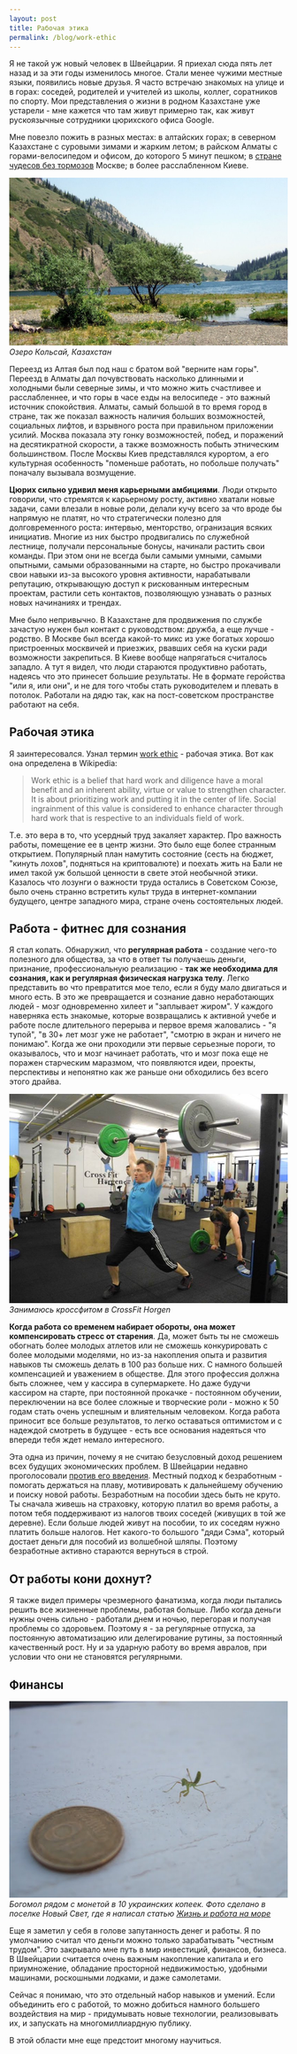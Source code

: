 ```yaml
---
layout: post
title: Рабочая этика
permalink: /blog/work-ethic
---
```

Я не такой уж новый человек в Швейцарии. Я приехал сюда пять лет назад и за эти годы изменилось многое. Стали менее чужими местные языки, появились новые друзья. Я часто встречаю знакомых на улице и в горах: соседей, родителей и учителей из школы, коллег, соратников по спорту. Мои представления о жизни в родном Казахстане уже устарели - мне кажется что там живут примерно так, как живут рускоязычные сотрудники цюрихского офиса Google.

Мне повезло пожить в разных местах: в алтайских горах; в северном Казахстане с суровыми зимами и жарким летом; в райском Алматы с горами-велосипедом и офисом, до которого 5 минут пешком; в [стране чудесов без тормозов](https://ru.wikipedia.org/wiki/%D0%A1%D1%82%D1%80%D0%B0%D0%BD%D0%B0_%D0%A7%D1%83%D0%B4%D0%B5%D1%81_%D0%B1%D0%B5%D0%B7_%D1%82%D0%BE%D1%80%D0%BC%D0%BE%D0%B7%D0%BE%D0%B2_%D0%B8_%D0%9A%D0%BE%D0%BD%D0%B5%D1%86_%D0%A1%D0%B2%D0%B5%D1%82%D0%B0) Москве; в более расслабленном Киеве.
<!--more-->

![Озеро Кольсай, Казахстан](/img/kolsai.jpg)
*Озеро Кольсай, Казахстан*

Переезд из Алтая был под наш с братом вой "верните нам горы". Переезд в Алматы дал почувствовать насколько длинными и холодными были северные зимы, и что можно жить счастливее и расслабленнее, и что горы в часе езды на велосипеде - это важный источник спокойствия. Алматы, самый большой в то время город в стране, так же показал важность наличия больших возможностей, социальных лифтов, и взрывного роста при правильном приложении усилий. Москва показала эту гонку возможностей, побед, и поражений на десятикратной скорости, а также возможность побыть этническим большинством. После Москвы Киев представлялся курортом, а его культурная особенность "поменьше работать, но побольше получать" поначалу вызывала возмущение.

**Цюрих сильно удивил меня карьерными амбициями**. Люди открыто говорили, что стремятся к карьерному росту, активно хватали новые задачи, сами влезали в новые роли, делали кучу всего за что вроде бы напрямую не платят, но что стратегически полезно для долговременного роста: интервью, менторство, огранизация всяких инициатив. Многие из них быстро продвигались по служебной лестнице, получали персональные бонусы, начинали растить свои команды. При этом они не всегда были самыми умными, самыми опытными, самыми образованными на старте, но быстро прокачивали свои навыки из-за высокого уровня активности, нарабатывали репутацию, открывающую доступ к рискованным интересным проектам, растили сеть контактов, позволяющую узнавать о разных новых начинаниях и трендах.

Мне было непривычно. В Казахстане для продвижения по службе зачастую нужен был контакт с руководством: дружба, а еще лучше - родство. В Москве был всегда какой-то микс из уже богатых хорошо пристроенных москвичей и приезжих, рвавших себя на куски ради возможности закрепиться. В Киеве вообще напрягаться считалось западло. А тут я видел, что люди стараются продуктивно работать, надеясь что это принесет большие результаты. Не в формате геройства "или я, или они", и не для того чтобы стать руководителем и плевать в потолок. Работали на дядю так, как на пост-советском пространстве работают на себя.

## Рабочая этика

Я заинтересовался. Узнал термин [work ethic](https://en.wikipedia.org/wiki/Work_ethic) - рабочая этика. Вот как она определена в Wikipedia:

> Work ethic is a belief that hard work and diligence have a moral benefit and an inherent ability, virtue or value to strengthen character. It is about prioritizing work and putting it in the center of life. Social ingrainment of this value is considered to enhance character through hard work that is respective to an individuals field of work.

Т.е. это вера в то, что усердный труд закаляет характер. Про важность работы, помещение ее в центр жизни. Это было еще более странным открытием. Популярный план намутить состояние (сесть на бюджет, "кинуть лохов", подняться на криптовалюте) и поехать жить на Бали не имел такой уж большой ценности в свете этой необычной этики. Казалось что лозунги о важности труда остались в Советском Союзе, было очень странно встретить культ труда в интернет-компании будущего, центре западного мира, стране очень состоятельных людей.

## Работа - фитнес для сознания

Я стал копать. Обнаружил, что **регулярная работа** - создание чего-то полезного для общества, за что в ответ ты получаешь деньги, признание, профессиональную реализацию - **так же необходима для сознания, как и регулярная физическая нагрузка телу**. Легко представить во что превратится мое тело, если я буду мало двигаться и много есть. В это же превращается и сознание давно неработающих людей - мозг одновременно хилеет и "заплывает жиром". У каждого наверняка есть знакомые, которые возвращались к активной учебе и работе после длительного перерыва и первое время жаловались - "я тупой", "в 30+ лет мозг уже не работает", "смотрю в экран и ничего не понимаю". Когда же они проходили эти первые серьезные пороги, то оказывалось, что и мозг начинает работать, что и мозг пока еще не поражен старческим маразмом, что появляются идеи, проекты, перспективы и непонятно как же раньше они обходились без всего этого драйва.

![Занимаюсь кроссфитом в CrossFit Horgen](/img/cleanandjerk.jpg)
*Занимаюсь кроссфитом в CrossFit Horgen*

**Когда работа со временем набирает обороты, она может компенсировать стресс от старения**. Да, может быть ты не сможешь обогнать более молодых атлетов или не сможешь конкурировать с более молодыми моделями, но из-за накопления опыта и развития навыков ты сможешь делать в 100 раз больше них. С намного большей компенсацией и уважением в обществе. Для этого профессия должна быть сложнее, чем у кассира в супермаркете. Но даже будучи кассиром на старте, при постоянной прокачке - постоянном обучении, переключении на все более сложные и творческие роли - можно к 50 годам стать очень успешным и влиятельным человеком. Когда работа приносит все больше результатов, то легко оставаться оптимистом и с надеждой смотреть в будущее - есть все основания надеяться что впереди тебя ждет немало интересного.

Эта одна из причин, почему я не считаю безусловный доход решением всех будущих экономических проблем. В Швейцарии недавно проголосовали [против его введения](http://www.bbc.com/news/world-europe-36454060). Местный подход к безработным - помогать держаться на плаву, мотивировать к дальнейшему обучению и поиску новой работы. Безработным на пособии здесь быть не круто. Ты сначала живешь на страховку, которую платил во время работы, а потом тебя поддерживают из налогов твоих соседей (живущих в той же деревне). Если больше людей живут на пособии, то их соседям нужно платить больше налогов. Нет какого-то большого "дяди Сэма", который достает деньги для пособий из волшебной шляпы. Поэтому безработные активно стараются вернуться в строй.

## От работы кони дохнут?

Я также видел примеры чрезмерного фанатизма, когда люди пытались решить все жизненные проблемы, работая больше. Либо когда деньги нужны очень сильно - работали днем и ночью, перегорая и получая проблемы со здоровьем. Поэтому я - за регулярные отпуска, за постоянную автоматизацию или делегирование рутины, за постоянный качественный рост. Ну и за ударную работу во время авралов, при условии что они не становятся регулярными.

## Финансы

![Богомол рядом с монетой в 10 украинских копеек](/img/mantiscoin.jpg)
*Богомол рядом с монетой в 10 украинских копеек. Фото сделано в поселке Новый Свет, где я написал статью [Жизнь и работа на море](/blog/37-life-and-work-at-sea)*

Еще я заметил у себя в голове запутанность денег и работы. Я по умолчанию считал что деньги можно только зарабатывать "честным трудом". Это закрывало мне путь в мир инвестиций, финансов, бизнеса. В Швейцарии считается очень важным накопление капитала и его приумножение, обладание просторной недвижимостью, удобными машинами, роскошными лодками, и даже самолетами.

Сейчас я понимаю, что это отдельный набор навыков и умений. Если объединить его с работой, то можно добиться намного большего воздействия на мир - придумывать новые технологии, реализовывать их, и запускать на многомиллиардную публику.

В этой области мне еще предстоит многому научиться.